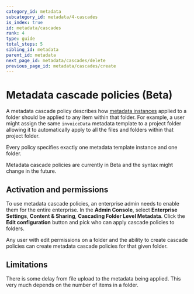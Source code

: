 ```yaml
---
category_id: metadata
subcategory_id: metadata/4-cascades
is_index: true
id: metadata/cascades
rank: 4
type: guide
total_steps: 5
sibling_id: metadata
parent_id: metadata
next_page_id: metadata/cascades/delete
previous_page_id: metadata/cascades/create
---
```


# Metadata cascade policies (Beta)

A metadata cascade policy describes how [metadata
instances][instance] applied to a folder should be applied to any item
within that folder. For example, a user might assign the same `invoiceData`
metadata template to a project folder allowing it to automatically apply to all
the files and folders within that project folder.

Every policy specifies exactly one metadata template instance and one folder.

<Messsage warning>

Metadata cascade policies are currently in Beta and the syntax might change in
the future.

</Message>

## Activation and permissions

To use metadata cascade policies, an enterprise admin needs to enable them for
the entire enterprise. In the **Admin Console**, select **Enterprise Settings**,
**Content & Sharing**, **Cascading Folder Level Metadata**. Click the **Edit
configuration** button and pick who can apply cascade policies to folders.

Any user with edit permissions on a folder and the ability to create cascade
policies can create metadata cascade policies for that given folder.

## Limitations

There is some delay from file upload to the metadata being applied. This very
much depends on the number of items in a folder.

[instance]: g://metadata/instances
